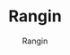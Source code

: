 ---
designer: Endless Knot
description: "Color%20Name%3A%20Alcazar%0AColor%3A%20Blues%2C%20Greens%2C%20Greys%2C%20Oranges%0AMaterial%3A%20Wool/SilkPile%3A%20CutStyle%3A%20Abstract%2C%20Modern%2C%20New%20Arrivals"
image_primary: img/Rangin-Alcazar-600x737.jpg
image_secondary: ../../../images/blank.png
manufacturer: Endless Knot
href: https://endlessknotrugs.com/product/rangin-alcazar/
subtitle: Rangin
tags: 
  - endless_knot
  - hand-knotted-rugs
title: Rangin
image_thumb: img/Rangin-Alcazar-300x300.jpg
category: hand-knotted-rugs
slug: /manufacturers/endless-knot/hand-knotted-rugs/endless-knot-rangin
---